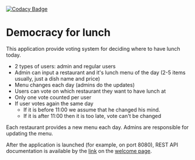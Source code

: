 [![Codacy Badge](https://app.codacy.com/project/badge/Grade/ac29bd747a6d48f7a70f79e67feb768b)](https://www.codacy.com/gh/Afanas10101111/democracy-for-lunch/dashboard?utm_source=github.com&amp;utm_medium=referral&amp;utm_content=Afanas10101111/democracy-for-lunch&amp;utm_campaign=Badge_Grade)

Democracy for lunch
========
This application provide voting system for deciding where to have lunch today.

* 2 types of users: admin and regular users
* Admin can input a restaurant and it's lunch menu of the day (2-5 items usually, just a dish name and price)
* Menu changes each day (admins do the updates)
* Users can vote on which restaurant they want to have lunch at
* Only one vote counted per user
* If user votes again the same day
  * If it is before 11:00 we assume that he changed his mind.
  * If it is after 11:00 then it is too late, vote can't be changed
    
Each restaurant provides a new menu each day. Admins are responsible for updating the menu.

After the application is launched (for example, on port 8080), REST API documentation is available by the <a href="http://localhost:8080/swagger-ui.html">link</a> on the <a href="http://localhost:8080/">welcome page</a>.
